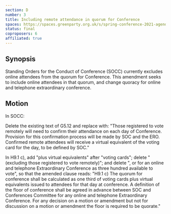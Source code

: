 ```yaml
---
section: D
number: 3
title: Including remote attendance in quorum for Conference
spaces: https://spaces.greenparty.org.uk/s/spring-conference-2021-agenda-forum2/?contentId=78595
status: final
coproposers: 6
affiliated: true
---
```

## Synopsis

Standing Orders for the Conduct of Conference (SOCC) currently excludes online attendees from the quorum for Conference. This amendment seeks to include online attendees in that quorum, and change quoracy for online and telephone extraordinary conference.

## Motion

In SOCC:

Delete the existing text of G5.12 and replace with:
"Those registered to vote remotely will need to confirm their attendance on each day of Conference. Provision for this confirmation process will be made by SOC and the ERO. Confirmed remote attendees will receive a virtual equivalent of the voting card for the day, to be defined by SOC."

In H9.1 c), add "plus virtual equivalents" after "voting cards"; delete "(excluding those registered to vote remotely)"; and delete ", or for an online and telephone Extraordinary Conference as three hundred available to vote", so that the amended clause reads:
"H9.1 c) The quorum for conference shall be calculated as one third of voting cards plus virtual equivalents issued to attendees for that day at conference. A definition of the floor of conference shall be agreed in advance between SOC and Conferences Committee for any online and telephone Extraordinary Conference. For any decision on a motion or amendment but not for discussion on a motion or amendment the floor is required to be quorate."
